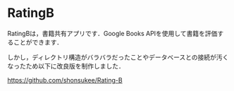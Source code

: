 # RatingB
RatingBは，書籍共有アプリです．Google Books APIを使用して書籍を評価することができます．

しかし，ディレクトリ構造がバラバラだったことやデータベースとの接続が汚くなったため以下に改良版を制作しました．

https://github.com/shonsukee/Rating-B
